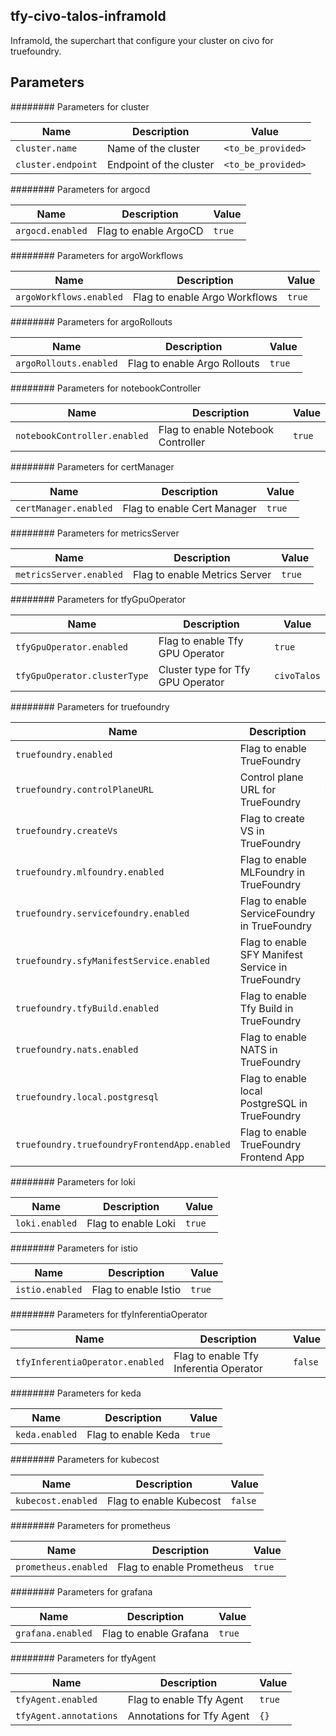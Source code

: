 ## tfy-civo-talos-inframold
Inframold, the superchart that configure your cluster on civo for truefoundry.

## Parameters

######## Parameters for cluster

| Name               | Description             | Value              |
| ------------------ | ----------------------- | ------------------ |
| `cluster.name`     | Name of the cluster     | `<to_be_provided>` |
| `cluster.endpoint` | Endpoint of the cluster | `<to_be_provided>` |

######## Parameters for argocd

| Name             | Description           | Value  |
| ---------------- | --------------------- | ------ |
| `argocd.enabled` | Flag to enable ArgoCD | `true` |

######## Parameters for argoWorkflows

| Name                    | Description                   | Value  |
| ----------------------- | ----------------------------- | ------ |
| `argoWorkflows.enabled` | Flag to enable Argo Workflows | `true` |

######## Parameters for argoRollouts

| Name                   | Description                  | Value  |
| ---------------------- | ---------------------------- | ------ |
| `argoRollouts.enabled` | Flag to enable Argo Rollouts | `true` |

######## Parameters for notebookController

| Name                         | Description                        | Value  |
| ---------------------------- | ---------------------------------- | ------ |
| `notebookController.enabled` | Flag to enable Notebook Controller | `true` |

######## Parameters for certManager

| Name                  | Description                 | Value  |
| --------------------- | --------------------------- | ------ |
| `certManager.enabled` | Flag to enable Cert Manager | `true` |

######## Parameters for metricsServer

| Name                    | Description                   | Value  |
| ----------------------- | ----------------------------- | ------ |
| `metricsServer.enabled` | Flag to enable Metrics Server | `true` |

######## Parameters for tfyGpuOperator

| Name                         | Description                       | Value       |
| ---------------------------- | --------------------------------- | ----------- |
| `tfyGpuOperator.enabled`     | Flag to enable Tfy GPU Operator   | `true`      |
| `tfyGpuOperator.clusterType` | Cluster type for Tfy GPU Operator | `civoTalos` |

######## Parameters for truefoundry

| Name                                         | Description                                        | Value              |
| -------------------------------------------- | -------------------------------------------------- | ------------------ |
| `truefoundry.enabled`                        | Flag to enable TrueFoundry                         | `false`            |
| `truefoundry.controlPlaneURL`                | Control plane URL for TrueFoundry                  | `<to_be_provided>` |
| `truefoundry.createVs`                       | Flag to create VS in TrueFoundry                   | `true`             |
| `truefoundry.mlfoundry.enabled`              | Flag to enable MLFoundry in TrueFoundry            | `true`             |
| `truefoundry.servicefoundry.enabled`         | Flag to enable ServiceFoundry in TrueFoundry       | `true`             |
| `truefoundry.sfyManifestService.enabled`     | Flag to enable SFY Manifest Service in TrueFoundry | `true`             |
| `truefoundry.tfyBuild.enabled`               | Flag to enable Tfy Build in TrueFoundry            | `true`             |
| `truefoundry.nats.enabled`                   | Flag to enable NATS in TrueFoundry                 | `true`             |
| `truefoundry.local.postgresql`               | Flag to enable local PostgreSQL in TrueFoundry     | `{}`               |
| `truefoundry.truefoundryFrontendApp.enabled` | Flag to enable TrueFoundry Frontend App            | `true`             |

######## Parameters for loki

| Name           | Description         | Value  |
| -------------- | ------------------- | ------ |
| `loki.enabled` | Flag to enable Loki | `true` |

######## Parameters for istio

| Name            | Description          | Value  |
| --------------- | -------------------- | ------ |
| `istio.enabled` | Flag to enable Istio | `true` |

######## Parameters for tfyInferentiaOperator

| Name                            | Description                            | Value   |
| ------------------------------- | -------------------------------------- | ------- |
| `tfyInferentiaOperator.enabled` | Flag to enable Tfy Inferentia Operator | `false` |

######## Parameters for keda

| Name           | Description         | Value  |
| -------------- | ------------------- | ------ |
| `keda.enabled` | Flag to enable Keda | `true` |

######## Parameters for kubecost

| Name               | Description             | Value   |
| ------------------ | ----------------------- | ------- |
| `kubecost.enabled` | Flag to enable Kubecost | `false` |

######## Parameters for prometheus

| Name                 | Description               | Value  |
| -------------------- | ------------------------- | ------ |
| `prometheus.enabled` | Flag to enable Prometheus | `true` |

######## Parameters for grafana

| Name              | Description            | Value  |
| ----------------- | ---------------------- | ------ |
| `grafana.enabled` | Flag to enable Grafana | `true` |

######## Parameters for tfyAgent

| Name                   | Description               | Value  |
| ---------------------- | ------------------------- | ------ |
| `tfyAgent.enabled`     | Flag to enable Tfy Agent  | `true` |
| `tfyAgent.annotations` | Annotations for Tfy Agent | `{}`   |
